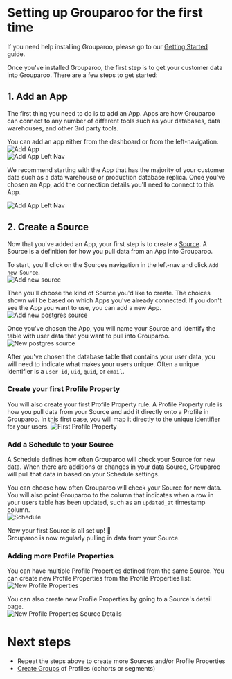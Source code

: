 # Setting up Grouparoo for the first time

If you need help installing Grouparoo, please go to our [Getting Started](https://github.com/grouparoo/grouparoo/blob/master/documents/deployment/getting-started.md) guide.

Once you've installed Grouparoo, the first step is to get your customer data into Grouparoo. There are a few steps to get started:

## 1. Add an App

The first thing you need to do is to add an App. Apps are how Grouparoo can connect to any number of different tools such as your databases, data warehouses, and other 3rd party tools.

You can add an app either from the dashboard or from the left-navigation.  
![Add App](https://raw.githubusercontent.com/grouparoo/grouparoo/master/documents/images/guides/add-app.png)  
![Add App Left Nav](https://raw.githubusercontent.com/grouparoo/grouparoo/master/documents/images/guides/add-app-nav.png)

We recommend starting with the App that has the majority of your customer data such as a data warehouse or production database replica. Once you've chosen an App, add the connection details you'll need to connect to this App.

![Add App Left Nav](https://raw.githubusercontent.com/grouparoo/grouparoo/master/documents/images/guides/add-app-postgres.png)

## 2. Create a Source

Now that you've added an App, your first step is to create a [Source](https://github.com/grouparoo/grouparoo/blob/master/documents/product/concepts.md#sources). A Source is a definition for how you pull data from an App into Grouparoo.

To start, you'll click on the Sources navigation in the left-nav and click `Add new Source`.  
![Add new source](https://raw.githubusercontent.com/grouparoo/grouparoo/master/documents/images/guides/add-new-source.png)

Then you'll choose the kind of Source you'd like to create. The choices shown will be based on which Apps you've already connected. If you don't see the App you want to use, you can add a new App.
![Add new postgres source](https://raw.githubusercontent.com/grouparoo/grouparoo/master/documents/images/guides/add-new-source-choose-app.png)

Once you've chosen the App, you will name your Source and identify the table with user data that you want to pull into Grouparoo.  
![New postgres source](https://raw.githubusercontent.com/grouparoo/grouparoo/master/documents/images/guides/new-source-postgres.png)

After you've chosen the database table that contains your user data, you will need to indicate what makes your users unique. Often a unique identifier is a `user id`, `uid`, `guid`, or `email`.

### Create your first Profile Property

You will also create your first Profile Property rule. A Profile Property rule is how you pull data from your Source and add it directly onto a Profile in Grouparoo. In this first case, you will map it directly to the unique identifier for your users.
![First Profile Property](https://raw.githubusercontent.com/grouparoo/grouparoo/master/documents/images/guides/new-source-bootstrap.png)

### Add a Schedule to your Source

A Schedule defines how often Grouparoo will check your Source for new data. When there are additions or changes in your data Source, Grouparoo will pull that data in based on your Schedule settings.

You can choose how often Grouparoo will check your Source for new data. You will also point Grouparoo to the column that indicates when a row in your users table has been updated, such as an `updated_at` timestamp column.  
![Schedule](https://raw.githubusercontent.com/grouparoo/grouparoo/master/documents/images/guides/new-source-schedule.png)

Now your first Source is all set up! 🎉  
Grouparoo is now regularly pulling in data from your Source.

### Adding more Profile Properties

You can have multiple Profile Properties defined from the same Source. You can create new Profile Properties from the Profile Properties list:  
![New Profile Properties](https://raw.githubusercontent.com/grouparoo/grouparoo/master/documents/images/guides/new-profile-properties.png)

You can also create new Profile Properties by going to a Source's detail page.  
![New Profile Properties Source Details](https://raw.githubusercontent.com/grouparoo/grouparoo/master/documents/images/guides/new-profile-properties-source-detail.png)

# Next steps

- Repeat the steps above to create more Sources and/or Profile Properties
- [Create Groups](https://github.com/grouparoo/grouparoo/blob/master/documents/guides/create-groups.md) of Profiles (cohorts or segments)
